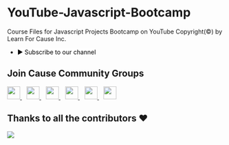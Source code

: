 # YouTube-Javascript-Bootcamp

Course Files for Javascript Projects Bootcamp on YouTube
Copyright(©) by Learn For Cause Inc.

- <a href="https://www.youtube.com/learnforcause?sub_confirmation=1" title="Subscribe to Learn For Cause's YouTube Channel" style="background-color:#FFFFFF;color:#000000;text-decoration:none">▶ Subscribe to our channel </a>

## Join Cause Community Groups
  <a href="https://discord.io/learnforcause">
    <img width="30px" src="https://www.vectorlogo.zone/logos/discordapp/discordapp-tile.svg" />
  </a>&ensp;
    <a href="https://telegram.me/learnforcause">
    <img width="30px" src="https://www.vectorlogo.zone/logos/telegram/telegram-icon.svg" />
  </a> 
  </a>&ensp;
  <a href="https://twitter.com/LearnForCause/">
    <img width="30px" src="https://www.vectorlogo.zone/logos/twitter/twitter-official.svg" />
  </a>&ensp;
  <a href="https://www.linkedin.com/company/learn-for-cause-lfc">
    <img width="30px" src="https://www.vectorlogo.zone/logos/linkedin/linkedin-icon.svg" />
  </a>&ensp;
  <a href="https://www.instagram.com/learnforcause/">
    <img width="30px" src="https://www.vectorlogo.zone/logos/instagram/instagram-icon.svg" />
  </a>&ensp;
 <a href="https://www.youtube.com/c/learnforcause">
  <img width="30px" src="https://i.pinimg.com/originals/46/02/cb/4602cbc18967da9c1eba7452905cd99b.png" />
  </a>
 
 
## Thanks to all the contributors ❤️
<a href = "https://github.com/Learn-For-Cause/YouTube-JavaScript-Bootcamp/graphs/contributors">
  <img src = "https://contrib.rocks/image?repo=Learn-For-Cause/YouTube-JavaScript-Bootcamp"/>
</a>






